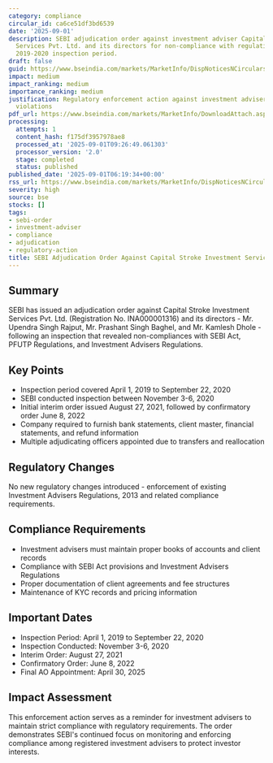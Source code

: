 ```yaml
---
category: compliance
circular_id: ca6ce51df3bd6539
date: '2025-09-01'
description: SEBI adjudication order against investment adviser Capital Stroke Investment
  Services Pvt. Ltd. and its directors for non-compliance with regulations during
  2019-2020 inspection period.
draft: false
guid: https://www.bseindia.com/markets/MarketInfo/DispNoticesNCirculars.aspx?Noticeid={6A45B11D-CD7C-4818-A987-B2B3750828F4}&noticeno=20250901-3&dt=09/01/2025&icount=3&totcount=13&flag=0
impact: medium
impact_ranking: medium
importance_ranking: medium
justification: Regulatory enforcement action against investment adviser for compliance
  violations
pdf_url: https://www.bseindia.com/markets/MarketInfo/DownloadAttach.aspx?id=20250901-3&attachedId=8ff0c161-9593-4536-9f8e-353f167fc9d7
processing:
  attempts: 1
  content_hash: f175df3957978ae8
  processed_at: '2025-09-01T09:26:49.061303'
  processor_version: '2.0'
  stage: completed
  status: published
published_date: '2025-09-01T06:19:34+00:00'
rss_url: https://www.bseindia.com/markets/MarketInfo/DispNoticesNCirculars.aspx?Noticeid={6A45B11D-CD7C-4818-A987-B2B3750828F4}&noticeno=20250901-3&dt=09/01/2025&icount=3&totcount=13&flag=0
severity: high
source: bse
stocks: []
tags:
- sebi-order
- investment-adviser
- compliance
- adjudication
- regulatory-action
title: SEBI Adjudication Order Against Capital Stroke Investment Services Pvt. Ltd.
---
```


## Summary

SEBI has issued an adjudication order against Capital Stroke Investment Services Pvt. Ltd. (Registration No. INA000001316) and its directors - Mr. Upendra Singh Rajput, Mr. Prashant Singh Baghel, and Mr. Kamlesh Dhole - following an inspection that revealed non-compliances with SEBI Act, PFUTP Regulations, and Investment Advisers Regulations.

## Key Points

- Inspection period covered April 1, 2019 to September 22, 2020
- SEBI conducted inspection between November 3-6, 2020
- Initial interim order issued August 27, 2021, followed by confirmatory order June 8, 2022
- Company required to furnish bank statements, client master, financial statements, and refund information
- Multiple adjudicating officers appointed due to transfers and reallocation

## Regulatory Changes

No new regulatory changes introduced - enforcement of existing Investment Advisers Regulations, 2013 and related compliance requirements.

## Compliance Requirements

- Investment advisers must maintain proper books of accounts and client records
- Compliance with SEBI Act provisions and Investment Advisers Regulations
- Proper documentation of client agreements and fee structures
- Maintenance of KYC records and pricing information

## Important Dates

- Inspection Period: April 1, 2019 to September 22, 2020
- Inspection Conducted: November 3-6, 2020
- Interim Order: August 27, 2021
- Confirmatory Order: June 8, 2022
- Final AO Appointment: April 30, 2025

## Impact Assessment

This enforcement action serves as a reminder for investment advisers to maintain strict compliance with regulatory requirements. The order demonstrates SEBI's continued focus on monitoring and enforcing compliance among registered investment advisers to protect investor interests.